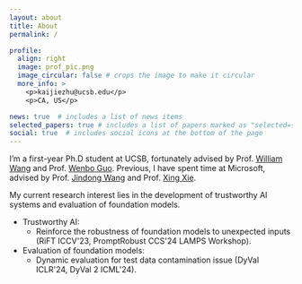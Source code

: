 ```yaml
---
layout: about
title: About
permalink: /

profile:
  align: right
  image: prof_pic.png
  image_circular: false # crops the image to make it circular
  more_info: >
    <p>kaijiezhu@ucsb.edu</p>
    <p>CA, US</p>

news: true  # includes a list of news items
selected_papers: true # includes a list of papers marked as "selected={true}"
social: true  # includes social icons at the bottom of the page
---
```


I’m a first-year Ph.D student at UCSB, fortunately advised by Prof. [William Wang](https://sites.cs.ucsb.edu/~william/) and Prof. [Wenbo Guo](https://henrygwb.github.io/). Previous, I have spent time at Microsoft, advised by Prof. [Jindong Wang](https://jd92.wang/) and Prof. [Xing Xie](https://www.microsoft.com/en-us/research/people/xingx/). 

My current research interest lies in the development of trustworthy AI systems and evaluation of foundation models.

- Trustworthy AI:
  - Reinforce the robustness of foundation models to unexpected inputs (RiFT ICCV'23, PromptRobust CCS'24 LAMPS Workshop).
- Evaluation of foundation models:
  - Dynamic evaluation for test data contamination issue (DyVal ICLR'24, DyVal 2 ICML'24).
